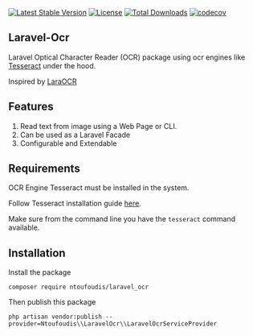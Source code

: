 [![Latest Stable Version](https://poser.pugx.org/ntoufoudis/laravel_ocr/version.svg)](https://packagist.org/packages/ntoufoudis/laravel_ocr)
[![License](https://poser.pugx.org/ntoufoudis/laravel_ocr/license)](https://packagist.org/packages/ntoufoudis/laravel_ocr)
[![Total Downloads](https://poser.pugx.org/ntoufoudis/laravel_ocr/downloads)](https://packagist.org/packages/ntoufoudis/laravel_ocr)
[![codecov](https://codecov.io/github/ntoufoudis/laravel-ocr/branch/main/graph/badge.svg?token=ZOD16GJW04)](https://codecov.io/github/ntoufoudis/laravel-ocr)

## Laravel-Ocr
Laravel Optical Character Reader (OCR) package using ocr engines like [Tesseract](https://github.com/tesseract-ocr/tesseract) under the hood.

Inspired by [LaraOCR](https://github.com/alimranahmed/LaraOCR/tree/master)

## Features
1. Read text from image using a Web Page or CLI.
2. Can be used as a Laravel Facade
3. Configurable and Extendable

## Requirements
OCR Engine Tesseract must be installed in the system.

Follow Tesseract installation guide [here](https://github.com/tesseract-ocr/tessdoc#compiling-and-installation).

Make sure from the command line you have the `tesseract` command available.

## Installation

Install the package

```
composer require ntoufoudis/laravel_ocr
```

Then publish this package

```
php artisan vendor:publish --provider=Ntoufoudis\\LaravelOcr\\LaravelOcrServiceProvider
```
